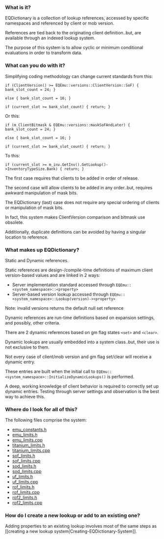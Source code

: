 ### What is it?
EQDictionary is a collection of lookup references, accessed by specific namespaces and referenced by client or mob version.

References are tied back to the originating client definition..but, are available through an indexed lookup system.

The purpose of this system is to allow cyclic or minimum conditional evaluations in order to transform data.

### What can you do with it?
Simplifying coding methodology can change current standards from this:

`if (ClientVersion() >= EQEmu::versions::ClientVersion::SoF) { bank_slot_count = 24; }`

`else { bank_slot_count = 16; }`

`if (current_slot >= bank_slot_count) { return; }`

Or this:

`if (m_ClientBitmask & EQEmu::versions::maskSoFAndLater) { bank_slot_count = 24; }`

`else { bank_slot_count = 16; }`

`if (current_slot >= bank_slot_count) { return; }`

To this:

`if (current_slot >= m_inv.GetInv().GetLookup()->InventoryTypeSize.Bank) { return; }`

The first case requires that clients to be added in order of release.

The second case will allow clients to be added in any order..but, requires awkward manipulation of mask bits.

The EQDictionary (last) case does not require any special ordering of clients or manipulation of mask bits.

In fact, this system makes ClientVersion comparison and bitmask use obsolete.

Additionally, duplicate definitions can be avoided by having a singular location to reference.

### What makes up EQDictionary?
Static and Dynamic references.

Static references are design-/compile-time definitions of maximum client version-based values and are linked in 2 ways:
* Server implementation standard accessed through `EQEmu::<system_namespace>::<property>`
* Server-based version lookup accessed through `EQEmu::<system_namespace>::Lookup(version)-><property>`

Note: invalid versions returns the default null set reference

Dynamic references are run-time definitions based on expansion settings, and possibly, other criteria.

There are 2 dynamic references based on gm flag states `<set>` and `<clear>`.

Dynamic lookups are usually embedded into a system class..but, their use is not exclusive to them.

Not every case of client/mob version and gm flag set/clear will receive a dynamic entry.

These entries are built when the initial call to `EQEmu::<system_namespace>::InitializeDynamicLookups()` is performed.

A deep, working knowledge of client behavior is required to correctly set up dynamic entries. Testing through server settings and observation is the best way to achieve this.

### Where do I look for all of this?
The following files comprise the system:
* [emu_constants.h](https://github.com/EQEmu/Server/blob/master/common/emu_constants.h)
* [emu_limits.h](https://github.com/EQEmu/Server/blob/master/common/emu_limits.h)
* [emu_limits.cpp](https://github.com/EQEmu/Server/blob/master/common/emu_limits.cpp)
* [titanium_limits.h](https://github.com/EQEmu/Server/blob/master/common/patches/titanium_limits.h)
* [titanium_limits.cpp](https://github.com/EQEmu/Server/blob/master/common/patches/titanium_limits.cpp)
* [sof_limits.h](https://github.com/EQEmu/Server/blob/master/common/patches/sof_limits.h)
* [sof_limits.cpp](https://github.com/EQEmu/Server/blob/master/common/patches/sof_limits.cpp)
* [sod_limits.h](https://github.com/EQEmu/Server/blob/master/common/patches/sod_limits.h)
* [sod_limits.cpp](https://github.com/EQEmu/Server/blob/master/common/patches/sod_limits.cpp)
* [uf_limits.h](https://github.com/EQEmu/Server/blob/master/common/patches/uf_limits.h)
* [uf_limits.cpp](https://github.com/EQEmu/Server/blob/master/common/patches/uf_limits.cpp)
* [rof_limits.h](https://github.com/EQEmu/Server/blob/master/common/patches/rof_limits.h)
* [rof_limits.cpp](https://github.com/EQEmu/Server/blob/master/common/patches/rof_limits.cpp)
* [rof2_limits.h](https://github.com/EQEmu/Server/blob/master/common/patches/rof2_limits.h)
* [rof2_limits.cpp](https://github.com/EQEmu/Server/blob/master/common/patches/rof2_limits.cpp)

### How do I create a new lookup or add to an existing one?
Adding properties to an existing lookup involves most of the same steps as [[creating a new lookup system|Creating-EQDictionary-System]].

